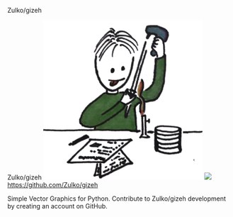 Zulko/gizeh

Zulko/gizeh
![](../_resources/37ad0b4bc31768973a71547d98667ebd.png)
![](../_resources/7f969f62ee272a3be19966806fff4ad5.png)https://github.com/Zulko/gizeh

Simple Vector Graphics for Python. Contribute to Zulko/gizeh development by creating an account on GitHub.